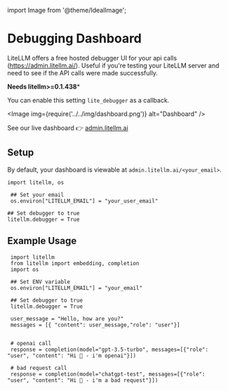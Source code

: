 import Image from '@theme/IdealImage';

# Debugging Dashboard
LiteLLM offers a free hosted debugger UI for your api calls (https://admin.litellm.ai/). Useful if you're testing your LiteLLM server and need to see if the API calls were made successfully.

**Needs litellm>=0.1.438***

You can enable this setting `lite_debugger` as a callback. 

<Image img={require('../../img/dashboard.png')} alt="Dashboard" />

See our live dashboard 👉 [admin.litellm.ai](https://admin.litellm.ai/)

## Setup

By default, your dashboard is viewable at `admin.litellm.ai/<your_email>`. 

```
import litellm, os 

 ## Set your email
 os.environ["LITELLM_EMAIL"] = "your_user_email"
 
## Set debugger to true
litellm.debugger = True
```

## Example Usage

```
 import litellm
 from litellm import embedding, completion
 import os 

 ## Set ENV variable 
 os.environ["LITELLM_EMAIL"] = "your_email"
 
 ## Set debugger to true
 litellm.debugger = True

 user_message = "Hello, how are you?"
 messages = [{ "content": user_message,"role": "user"}]


 # openai call
 response = completion(model="gpt-3.5-turbo", messages=[{"role": "user", "content": "Hi 👋 - i'm openai"}])

 # bad request call
 response = completion(model="chatgpt-test", messages=[{"role": "user", "content": "Hi 👋 - i'm a bad request"}])
```

